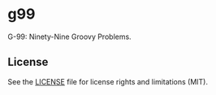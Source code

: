 # g99

G-99: Ninety-Nine Groovy Problems.

## License

See the [LICENSE](LICENSE.md) file for license rights and limitations (MIT).
